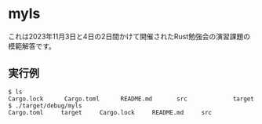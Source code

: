 # myls

これは2023年11月3日と4日の2日間かけて開催されたRust勉強会の演習課題の模範解答です。

## 実行例

```
$ ls
Cargo.lock      Cargo.toml      README.md       src             target
$ ./target/debug/myls 
Cargo.toml     target     Cargo.lock     README.md     src     
```